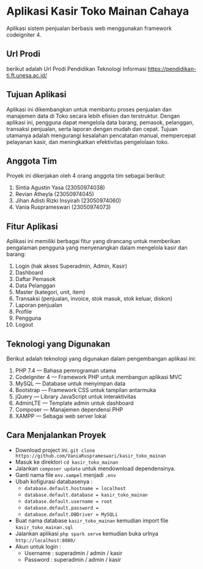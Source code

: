# Aplikasi Kasir Toko Mainan Cahaya
Aplikasi sistem penjualan berbasis web menggunakan framework codeigniter 4.

## Url Prodi 
berikut adalah Url Prodi Pendidikan Teknologi Informasi
https://pendidikan-ti.ft.unesa.ac.id/

## Tujuan Aplikasi
Aplikasi ini dikembangkan untuk membantu proses penjualan dan manajemen data di Toko secara lebih efisien dan terstruktur. Dengan aplikasi ini, pengguna dapat mengelola data barang, pemasok, pelanggan, transaksi penjualan, serta laporan dengan mudah dan cepat. Tujuan utamanya adalah mengurangi kesalahan pencatatan manual, mempercepat pelayanan kasir, dan meningkatkan efektivitas pengelolaan toko.

## Anggota Tim
Proyek ini dikerjakan oleh 4 orang anggota tim sebagai berikut:
1. Sintia Agustin Yasa          (23050974038)
2. Revian Atheyla               (23050974045)
3. Jihan Adisti Rizki Insyirah  (23050974060)
4. Vania Rusprameswari          (23050974073)

## Fitur Aplikasi
Aplikasi ini memiliki berbagai fitur yang dirancang untuk memberikan pengalaman pengguna yang menyenangkan dalam mengelola kasir dan barang:
1. Login (hak akses Superadmin, Admin, Kasir)
2. Dashboard
3. Daftar Pemasok
4. Data Pelanggan 
5. Master (kategori, unit, item)
6. Transaksi (penjualan, invoice, stok masuk, stok keluar, diskon)
7. Laporan penjualan
8. Profile
9. Pengguna
10. Logout

## Teknologi yang Digunakan
Berikut adalah teknologi yang digunakan dalam pengembangan aplikasi ini:
1. PHP 7.4 — Bahasa pemrograman utama
2. CodeIgniter 4 — Framework PHP untuk membangun aplikasi MVC
3. MySQL — Database untuk menyimpan data
4. Bootstrap — Framework CSS untuk tampilan antarmuka
5. jQuery — Library JavaScript untuk interaktivitas
6. AdminLTE — Template admin untuk dashboard
7. Composer — Manajemen dependensi PHP
8. XAMPP — Sebagai web server lokal

## Cara Menjalankan Proyek
 - Download project ini. `git clone https://github.com/VaniaRusprameswari/kasir_toko_mainan` 
 - Masuk ke direktori `cd kasir_toko_mainan`
 - Jalankan `composer update` untuk mendownload dependensinya.
 - Ganti nama file `env.sampel` menjadi `.env`
 - Ubah kofigurasi databasenya :
    - `database.default.hostname = localhost`
    - `database.default.database = kasir_toko_mainan`
    - `database.default.username = root`
    - `database.default.password = `
    - `database.default.DBDriver = MySQLi`
 - Buat nama database `kasir_toko_mainan` kemudian import file `kasir_toko_mainan.sql`
 - Jalankan aplikasi `php spark serve` kemudian buka urlnya `http://localhost:8080/`
 - Akun untuk login :
    - Username : superadmin / admin / kasir
    - Password : superadmin / admin / kasir
